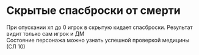 # Скрытые спасброски от смерти
При опускании хп до 0 игрок в скрытую кидает спасброски. Результат видит только сам игрок и ДМ  
Состояние персонажа можно узнать успешной проверкой медицины (СЛ 10)